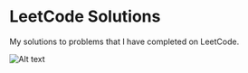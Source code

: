 # LeetCode Solutions
My solutions to problems that I have completed on LeetCode.

![Alt text](https://github.com/MalikCoderGreen/HangMan/blob/master/hangMan.png?raw=true "hang man game screenshot")
